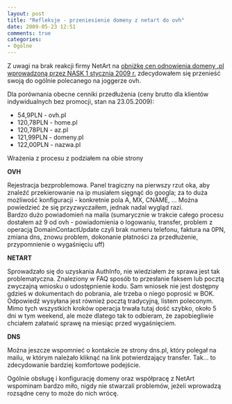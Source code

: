 ```yaml
---
layout: post
title: "Refleksje - przeniesienie domeny z netart do ovh"
date: 2009-05-23 12:51
comments: true
categories:
- Ogólne
---
```

<p>Z uwagi na brak reakcji firmy NetArt na <a href="http://webhosting.pl/NASK.obniza.ceny.odnowien.dla.domen.w.rejestrze..pl">obniżkę cen odnowienia domeny .pl wprowadzoną przez NASK 1 stycznia 2009 r.</a> zdecydowałem się przenieść swoją do ogólnie polecanego na joggerze ovh.</p>
<p>Dla porównania obecne cenniki przedłużenia (ceny brutto dla klientów indywidualnych bez promocji, stan na 23.05.2009):<br></p>
<ul>
<li>54,9PLN - ovh.pl</li>
<li>120,78PLN - home.pl</li>
<li>120,78PLN - az.pl</li>
<li>121,99PLN - domeny.pl</li>
<li>122,00PLN - nazwa.pl</li>
</ul>
<p></p>
<p>Wrażenia z procesu z podziałem na obie strony</p>
<p><b>OVH</b></p>
<p>Rejestracja bezproblemowa. Panel tragiczny na pierwszy rzut oka, aby znaleźć przekierowanie na ip musiałem sięgnąć do googla; za to duża możliwość konfiguracji - konkretnie pola A, MX, CNAME, ... Można powiedzieć że się przyzwyczaiłem, jednak nadal wygląd razi.<br>
Bardzo dużo powiadomień na maila (sumarycznie w trakcie całego procesu dostałem aż 9 od ovh - powiadomienia o logowaniu, transfer, problem z operacją DomainContactUpdate czyli brak numeru telefonu, faktura na 0PN, zmiana dns, znowu problem, dokonanie płatności za przedłużenie, przypomnienie o wygaśnięciu uff)</p>
<p><b>NETART</b></p>
<p>Sprowadzało się do uzyskania AuthInfo, nie wiedziałem że sprawa jest tak problematyczna. Znaleziony w FAQ sposób to przesłanie faksem lub pocztą zwyczajną wniosku o udostępnienie kodu. Sam wniosek nie jest dostępny gdzieś w dokumentach do pobrania, ale trzeba o niego poprosić w BOK. Odpowiedź wysyłana jest również pocztą tradycyjną, listem poleconym.<br>
Mimo tych wszystkich kroków operacja trwała tutaj dość szybko, około 5 dni w tym weekend, ale może dlatego tak to odbieram, że zapobiegliwie chciałem załatwić sprawę na miesiąc przed wygaśnięciem.</p>
<p><b>DNS</b></p>
<p>Można jeszcze wspomnieć o kontakcie ze strony dns.pl, który polegał na mailu, w którym należało kliknąć na link potwierdzający transfer. Tak... to zdecydowanie bardziej komfortowe podejście.</p>
<p>Ogólnie obsługę i konfigurację domeny oraz współpracę z NetArt wspominam bardzo miło, nigdy nie stwarzali problemów, jeżeli wprowadzą rozsądne ceny to może do nich wrócę.</p>
		